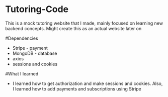 # Tutoring-Code

This is a mock tutoring website that I made, mainly focused on learning new backend concepts. Might create this as an actual website later on

#Dependencies 
 - Stripe - payment
 - MongoDB - database
 - axios
 - sessions and cookies

#What I learned
- I learned how to get authorization and make sessions and cookies. Also, I learned how to add payments and subscriptions using Stripe
